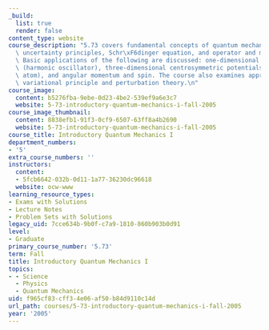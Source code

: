 ```yaml
---
_build:
  list: true
  render: false
content_type: website
course_description: "5.73 covers fundamental concepts of quantum mechanics: wave properties,\
  \ uncertainty principles, Schr\xF6dinger equation, and operator and matrix methods.\
  \ Basic applications of the following are discussed: one-dimensional potentials\
  \ (harmonic oscillator), three-dimensional centrosymmetric potentials (hydrogen\
  \ atom), and angular momentum and spin. The course also examines approximation methods:\
  \ variational principle and perturbation theory.\n"
course_image:
  content: b5276fba-9ebe-0d23-4be2-539ef9a6e3c7
  website: 5-73-introductory-quantum-mechanics-i-fall-2005
course_image_thumbnail:
  content: 8838efb1-91f3-0cf9-6507-63ff8a4b2690
  website: 5-73-introductory-quantum-mechanics-i-fall-2005
course_title: Introductory Quantum Mechanics I
department_numbers:
- '5'
extra_course_numbers: ''
instructors:
  content:
  - 5fcb6642-032b-0d11-1a77-36230dc96618
  website: ocw-www
learning_resource_types:
- Exams with Solutions
- Lecture Notes
- Problem Sets with Solutions
legacy_uid: 7cce634b-9b0f-c7a9-1810-860b903b0d91
level:
- Graduate
primary_course_number: '5.73'
term: Fall
title: Introductory Quantum Mechanics I
topics:
- - Science
  - Physics
  - Quantum Mechanics
uid: f965cf83-cff3-4e06-af50-b84d9110c14d
url_path: courses/5-73-introductory-quantum-mechanics-i-fall-2005
year: '2005'
---
```

